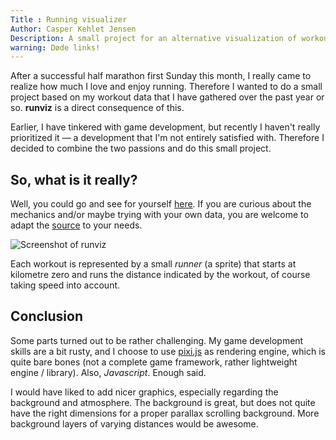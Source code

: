 ```yaml
---
Title : Running visualizer
Author: Casper Kehlet Jensen
Description: A small project for an alternative visualization of workouts (running)
warning: Døde links!
---
```


After a successful half marathon first Sunday this month, I really came to
realize how much I love and enjoy running. Therefore I wanted to do a small
project based on my workout data that I have gathered over the past year or so.
__runviz__ is a direct consequence of this.

Earlier, I have tinkered with game development, but recently I haven't really
prioritized it &mdash; a development that I'm not entirely satisfied with.
Therefore I decided to combine the two passions and do this small project.

## So, what is it really?
Well, you could go and see for yourself [here](/runviz).
If you are curious about the mechanics and/or maybe trying with your own data,
you are welcome to adapt the [source](https://github.com/SneManden/runviz) to
your needs.

![Screenshot of runviz](/img/arkiv/running-visualizer/blogimages/runviz-screenshot.png)

Each workout is represented by a small *runner* (a sprite) that starts at
kilometre zero and runs the distance indicated by the workout, of course
taking speed into account.

## Conclusion
Some parts turned out to be rather challenging. My game development skills are
a bit rusty, and I choose to use [pixi.js](https://github.com/pixijs/pixi.js)
as rendering engine, which is quite bare bones (not a complete game framework,
rather lightweight engine / library).
Also, *Javascript*. Enough said.

I would have liked to add nicer graphics, especially regarding the background
and atmosphere. The background is great, but does not quite have the right
dimensions for a proper parallax scrolling background. More background layers
of varying distances would be awesome.